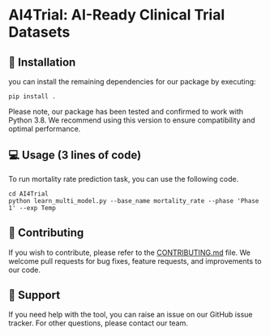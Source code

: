 # AI4Trial: AI-Ready Clinical Trial Datasets

## 🚀 Installation 

you can install the remaining dependencies for our package by executing:
```
pip install .
```
Please note, our package has been tested and confirmed to work with Python 3.8. We recommend using this version to ensure compatibility and optimal performance.


## 💻 Usage (3 lines of code)
To run mortality rate prediction task, you can use the following code.
```
cd AI4Trial
python learn_multi_model.py --base_name mortality_rate --phase 'Phase 1' --exp Temp
```

## 🤝 Contributing
If you wish to contribute, please refer to the [CONTRIBUTING.md](CONTRIBUTING.md) file. We welcome pull requests for bug fixes, feature requests, and improvements to our code. 

## 💼 Support
If you need help with the tool, you can raise an issue on our GitHub issue tracker. For other questions, please contact our team. 



